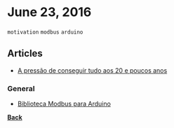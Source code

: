 # June 23, 2016

`motivation` `modbus` `arduino`

## Articles 

- [A pressão de conseguir tudo aos 20 e poucos anos](http://www.casalsemvergonha.com.br/2016/05/10/a-pressao-de-conseguir-tudo-aos-20-e-poucos-anos/)

### General

- [Biblioteca Modbus para Arduino](https://github.com/andresarmento/modbus-arduino/blob/master/README_pt_BR.md)


[__Back__](../README.md)
